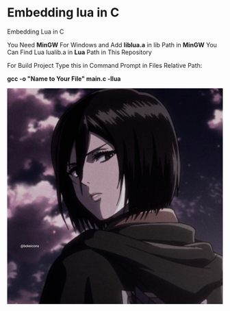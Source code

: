 # Embedding lua in C
Embedding Lua in C 

You Need **MinGW** For Windows and Add **liblua.a** in lib Path in **MinGW**
You Can Find Lua lualib.a in **Lua** Path in This Repository

For Build Project Type this in Command Prompt in Files Relative Path:

  **gcc -o "Name to Your File" main.c -llua**
  
![alt text](https://github.com/Cebolx/luac/blob/main/71ec616c2f5718bfa7faeda82d5ad23b.jpg?raw=true)
